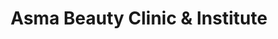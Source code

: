 ---
title: "Asma Beauty Clinic & Institute"
url: /karachi/asma-beauty-clinic-and-institute/
shop: beauty
---